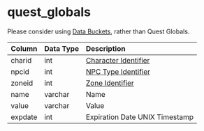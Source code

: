 # quest\_globals

Please consider using [Data Buckets](https://eqemu.gitbook.io/server/categories/how-to-guides/scripting/using-data-buckets), rather than Quest Globals.

| Column | Data Type | Description |
| :--- | :--- | :--- |
| charid | int | [Character Identifier](../characters/character_data.md) |
| npcid | int | [NPC Type Identifier](../npcs/npc_types.md) |
| zoneid | int | [Zone Identifier](https://eqemu.gitbook.io/server/categories/reference-lists/zones) |
| name | varchar | Name |
| value | varchar | Value |
| expdate | int | Expiration Date UNIX Timestamp |

